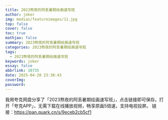 ```yaml
---
title: 2023熬夜的阿丢暑期绘画速写班
author: joker
img: medias/featureimages/11.jpg
top: false
cover: false
toc: true
mathjax: false
summary: 2023熬夜的阿丢暑期绘画速写班
categories: 2023熬夜的阿丢暑期绘画速写班
tags:
  - 2023熬夜的阿丢暑期绘画速写班
keywords: joker
essay: false
abbrlink: 10735
date: 2025-04-20 23:38:43
coverImg:
password:
---
```


我用夸克网盘分享了「2023熬夜的阿丢暑期绘画速写班」，点击链接即可保存。打开「夸克APP」，无需下载在线播放视频，畅享原画5倍速，支持电视投屏。
链接：https://pan.quark.cn/s/9eceb2cb5cf1
